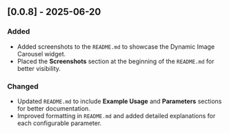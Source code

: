 ## [0.0.8] - 2025-06-20
### Added
- Added screenshots to the `README.md` to showcase the Dynamic Image Carousel widget.
- Placed the **Screenshots** section at the beginning of the `README.md` for better visibility.

### Changed
- Updated `README.md` to include **Example Usage** and **Parameters** sections for better documentation.
- Improved formatting in `README.md` and added detailed explanations for each configurable parameter.
